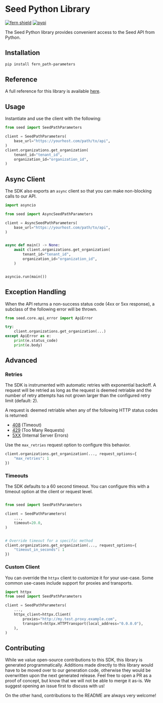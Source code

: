 # Seed Python Library

[![fern shield](https://img.shields.io/badge/%F0%9F%8C%BF-Built%20with%20Fern-brightgreen)](https://buildwithfern.com?utm_source=github&utm_medium=github&utm_campaign=readme&utm_source=Seed%2FPython)
[![pypi](https://img.shields.io/pypi/v/fern_path-parameters)](https://pypi.python.org/pypi/fern_path-parameters)

The Seed Python library provides convenient access to the Seed API from Python.

## Installation

```sh
pip install fern_path-parameters
```

## Reference

A full reference for this library is available [here](./reference.md).

## Usage

Instantiate and use the client with the following:

```python
from seed import SeedPathParameters

client = SeedPathParameters(
    base_url="https://yourhost.com/path/to/api",
)
client.organizations.get_organization(
    tenant_id="tenant_id",
    organization_id="organization_id",
)
```

## Async Client

The SDK also exports an `async` client so that you can make non-blocking calls to our API.

```python
import asyncio

from seed import AsyncSeedPathParameters

client = AsyncSeedPathParameters(
    base_url="https://yourhost.com/path/to/api",
)


async def main() -> None:
    await client.organizations.get_organization(
        tenant_id="tenant_id",
        organization_id="organization_id",
    )


asyncio.run(main())
```

## Exception Handling

When the API returns a non-success status code (4xx or 5xx response), a subclass of the following error
will be thrown.

```python
from seed.core.api_error import ApiError

try:
    client.organizations.get_organization(...)
except ApiError as e:
    print(e.status_code)
    print(e.body)
```

## Advanced

### Retries

The SDK is instrumented with automatic retries with exponential backoff. A request will be retried as long
as the request is deemed retriable and the number of retry attempts has not grown larger than the configured
retry limit (default: 2).

A request is deemed retriable when any of the following HTTP status codes is returned:

- [408](https://developer.mozilla.org/en-US/docs/Web/HTTP/Status/408) (Timeout)
- [429](https://developer.mozilla.org/en-US/docs/Web/HTTP/Status/429) (Too Many Requests)
- [5XX](https://developer.mozilla.org/en-US/docs/Web/HTTP/Status/500) (Internal Server Errors)

Use the `max_retries` request option to configure this behavior.

```python
client.organizations.get_organization(..., request_options={
    "max_retries": 1
})
```

### Timeouts

The SDK defaults to a 60 second timeout. You can configure this with a timeout option at the client or request level.

```python

from seed import SeedPathParameters

client = SeedPathParameters(
    ...,
    timeout=20.0,
)


# Override timeout for a specific method
client.organizations.get_organization(..., request_options={
    "timeout_in_seconds": 1
})
```

### Custom Client

You can override the `httpx` client to customize it for your use-case. Some common use-cases include support for proxies
and transports.
```python
import httpx
from seed import SeedPathParameters

client = SeedPathParameters(
    ...,
    httpx_client=httpx.Client(
        proxies="http://my.test.proxy.example.com",
        transport=httpx.HTTPTransport(local_address="0.0.0.0"),
    ),
)
```

## Contributing

While we value open-source contributions to this SDK, this library is generated programmatically.
Additions made directly to this library would have to be moved over to our generation code,
otherwise they would be overwritten upon the next generated release. Feel free to open a PR as
a proof of concept, but know that we will not be able to merge it as-is. We suggest opening
an issue first to discuss with us!

On the other hand, contributions to the README are always very welcome!
